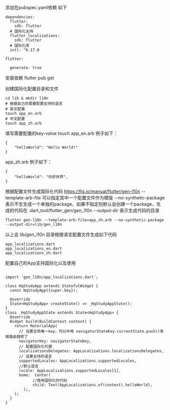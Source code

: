 添加在pubspec.yaml依赖
如下
```
dependencies:
  flutter:
    sdk: flutter
  # 国际化支持
  flutter_localizations:
    sdk: flutter
  # 国际化库
  intl: ^0.17.0

flutter:

  generate: true
```
安装依赖
flutter pub get

创建国际化配置目录和文件
```
cd lib & mkdir l10n
# 根据自己的需要配置支持的语言
# 英文配置
touch app_en.arb
# 中文配置
touch app_zh.arb
```
填写需要配置的key-value
touch app_en.arb  例子如下：
```
{
    "helloWorld": "Hello World!"
}
```
app_zh.arb 例子如下：

```
{
    "helloWorld": "你好世界",
}
```
根据配置文件生成国际化代码
https://fig.io/manual/flutter/gen-l10n
--template-arb-file 可以指定其中一个配置文件作为模版
--no-synthetic-package 表示不生生成一个单独的package，如果不指定则默认会创建一个package，生成的代码在 .dart_tool/flutter_gen/gen_l10n
--output-dir 表示生成代码的目录
```
flutter gen-l10n --template-arb-file=app_zh.arb --no-synthetic-package  --output-dir=lib/gen_l10n
```
以上会 lib/gen_l10n 目录根据语言配置文件生成如下代码
```
app_localizations.dart
app_localizations_en.dart
app_localizations_zh.dart
```
配置自己的App支持国际化以及使用

```

import 'gen_l10n/app_localizations.dart';

class HqStudyApp extends StatefulWidget {
  const HqStudyApp({super.key});

  @override
  State<HqStudyApp> createState() => _HqStudyAppState();
}
class _HqStudyAppState extends State<HqStudyApp> {
  @override
  Widget build(BuildContext context) {
    return MaterialApp(
      // 设置全局唯一key，可以中用 navigatorStateKey.currentState.push()来做路由跳转了
      navigatorKey: navigatorStateKey,
      // 配置国际化代理
      localizationsDelegates: AppLocalizations.localizationsDelegates,
      // 设置支持的语言
      supportedLocales: AppLocalizations.supportedLocales,
      //默认语言
      locale: AppLocalizations.supportedLocales[1],
      home:  Center(
            //使用国际化的代码
            child: Text(AppLocalizations.of(context).helloWorld),
        );,
    );
  }
}
```









